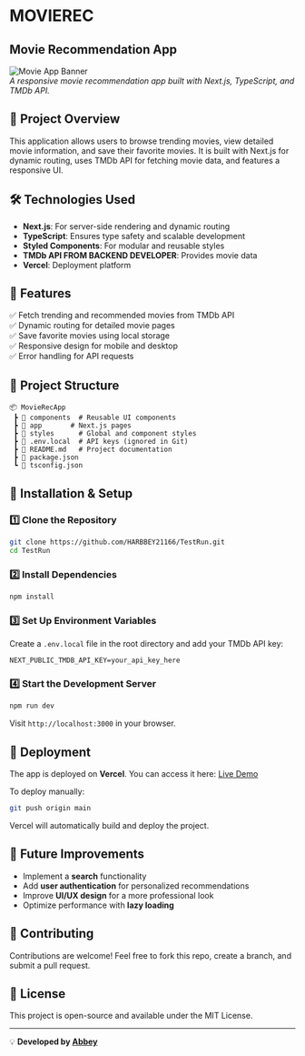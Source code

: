 # MOVIEREC
## Movie Recommendation App

![Movie App Banner](https://your-image-url.com)  
_A responsive movie recommendation app built with Next.js, TypeScript, and TMDb API._

## 🚀 Project Overview
This application allows users to browse trending movies, view detailed movie information, and save their favorite movies. It is built with Next.js for dynamic routing, uses TMDb API for fetching movie data, and features a responsive UI.

## 🛠️ Technologies Used
- **Next.js**: For server-side rendering and dynamic routing
- **TypeScript**: Ensures type safety and scalable development
- **Styled Components**: For modular and reusable styles
- **TMDb API FROM BACKEND DEVELOPER**: Provides movie data
- **Vercel**: Deployment platform

## 📌 Features
✅ Fetch trending and recommended movies from TMDb API  
✅ Dynamic routing for detailed movie pages  
✅ Save favorite movies using local storage  
✅ Responsive design for mobile and desktop  
✅ Error handling for API requests  

## 📂 Project Structure
```
📦 MovieRecApp
 ┣ 📂 components  # Reusable UI components
 ┣ 📂 app       # Next.js pages
 ┣ 📂 styles      # Global and component styles
 ┣ 📜 .env.local  # API keys (ignored in Git)
 ┣ 📜 README.md   # Project documentation
 ┣ 📜 package.json
 ┗ 📜 tsconfig.json
```

## 🚀 Installation & Setup

### 1️⃣ Clone the Repository
```sh
git clone https://github.com/HARBBEY21166/TestRun.git
cd TestRun
```

### 2️⃣ Install Dependencies
```sh
npm install
```

### 3️⃣ Set Up Environment Variables
Create a `.env.local` file in the root directory and add your TMDb API key:
```
NEXT_PUBLIC_TMDB_API_KEY=your_api_key_here
```

### 4️⃣ Start the Development Server
```sh
npm run dev
```
Visit `http://localhost:3000` in your browser.

## 🚀 Deployment
The app is deployed on **Vercel**. You can access it here: [Live Demo](https://movierec-one.vercel.app/)

To deploy manually:
```sh
git push origin main
```
Vercel will automatically build and deploy the project.

## 📌 Future Improvements
- Implement a **search** functionality
- Add **user authentication** for personalized recommendations
- Improve **UI/UX design** for a more professional look
- Optimize performance with **lazy loading**

## 🤝 Contributing
Contributions are welcome! Feel free to fork this repo, create a branch, and submit a pull request.

## 📜 License
This project is open-source and available under the MIT License.

---
💡 **Developed by [Abbey](https://github.com/HARBBEY21166)**

